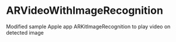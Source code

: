 # ARVideoWithImageRecognition
Modified sample Apple app ARKitImageRecognition to play video on detected image

